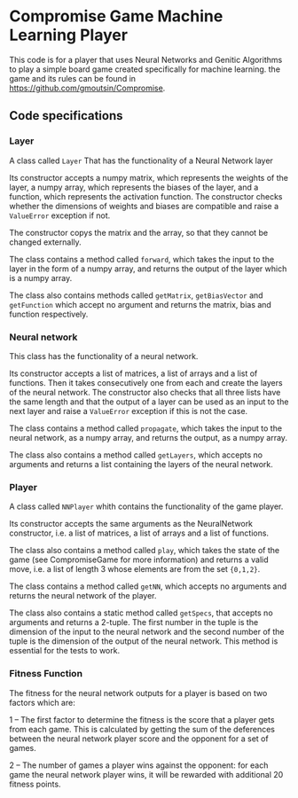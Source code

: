 # Compromise Game Machine Learning Player

This code is for a player that uses Neural Networks and Genitic Algorithms to play a simple board game created specifically for machine learning. the game and its rules can be found in https://github.com/gmoutsin/Compromise. 




## Code specifications



### Layer

A class called `Layer` That has the functionality of a Neural Network layer  

Its constructor accepts a numpy matrix, which represents the weights of the layer, a numpy array, which represents the biases of the layer, and a function, which represents the activation function. The constructor checks whether the dimensions of weights and biases are compatible and raise a `ValueError` exception if not.

The constructor copys the matrix and the array, so that they cannot be changed externally.

The class contains a method called `forward`, which takes the input to the layer in the form of a numpy array, and returns the output of the layer which is a numpy array.

The class also contains methods called `getMatrix`, `getBiasVector` and `getFunction` which accept no argument and returns the matrix, bias and function respectively.

### Neural network

This class has the functionality of a neural network.

Its constructor accepts a list of matrices, a list of arrays and a list of functions. Then it takes consecutively one from each and create the layers of the neural network. The constructor also checks that all three lists have the same length and that the output of a layer can be used as an input to the next layer and raise a `ValueError` exception if this is not the case.

The class contains a method called `propagate`, which takes the input to the neural network, as a numpy array, and returns the output, as a numpy array.

The class also contains a method called `getLayers`, which accepts no arguments and returns a list containing the layers of the neural network.

### Player

A class called `NNPlayer` whith contains the functionality of the game player.

Its constructor accepts the same arguments as the NeuralNetwork constructor, i.e. a list of matrices, a list of arrays and a list of functions.

The class also contains a method called `play`, which takes the state of the game (see CompromiseGame for more information) and returns a valid move, i.e. a list of length 3 whose elements are from the set `{0,1,2}`.

The class contains a method called `getNN`, which accepts no arguments and returns the neural network of the player.

The class also contains a static method called `getSpecs`, that accepts no arguments and returns a 2-tuple. The first number in the tuple is the dimension of the input to the neural network and the second number of the tuple is the dimension of the output of the neural network. This method is essential for the tests to work.

### Fitness Function

The fitness for the neural network outputs for a player is based on two factors which are:

1 – The first factor to determine the fitness is the score that a player gets from each game.
This is calculated by getting the sum of the deferences between the neural network player
score and the opponent for a set of games.

2 – The number of games a player wins against the opponent: for each game the neural
network player wins, it will be rewarded with additional 20 fitness points.






